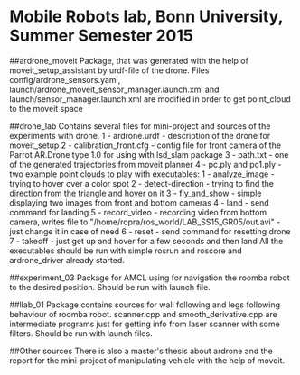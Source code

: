Mobile Robots lab, Bonn University, Summer Semester 2015
=============

##ardrone_moveit
Package, that was generated with the help of moveit_setup_assistant by urdf-file of the drone. Files config/ardrone_sensors.yaml, launch/ardrone_moveit_sensor_manager.launch.xml and launch/sensor_manager.launch.xml are modified in order to get point_cloud to the moveit space

##drone_lab
Contains several files for mini-project and sources of the experiments with drone.
1 - ardrone.urdf - description of the drone for moveit_setup
2 - calibration_front.cfg - config file for front camera of the Parrot AR.Drone type 1.0 for using with lsd_slam package
3 - path.txt - one of the generated trajectories from moveit planner
4 - pc.ply and pc1.ply - two example point clouds to play with
executables:
1 - analyze_image - trying to hover over a color spot
2 - detect-direction - trying to find the direction from the triangle and hover on it
3 - fly_and_show - simple displaying two images from front and bottom cameras
4 - land - send command for landing
5 - record_video - recording video from bottom camera, writes file to "/home/ropra/ros_world/LAB_SS15_GR05/out.avi" - just change it in case of need
6 - reset - send command for resetting drone
7 - takeoff - just get up and hover for a few seconds and then land
All the executables should be run with simple rosrun and roscore and ardrone_driver already started.

##experiment_03
Package for AMCL using for navigation the roomba robot to the desired position.
Should be run with launch file.

##llab_01
Package contains sources for wall following and legs following behaviour of roomba robot. scanner.cpp and smooth_derivative.cpp are intermediate programs just for getting info from laser scanner with some filters.
Should be run with launch files.

##Other sources
There is also a master's thesis about ardrone and the report for the mini-project of manipulating vehicle with the help of moveit.
